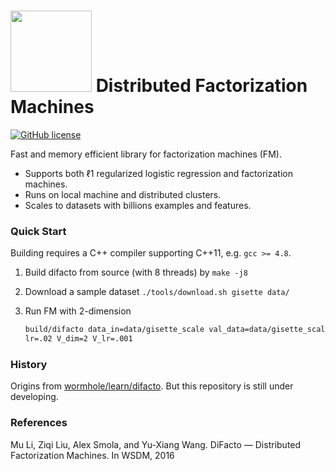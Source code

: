 # <img src=https://raw.githubusercontent.com/dmlc/dmlc.github.io/master/img/logo-m/difacto.png width=130/> Distributed Factorization Machines

[![GitHub license](http://dmlc.github.io/img/apache2.svg)](./LICENSE)

Fast and memory efficient library for factorization machines (FM).

- Supports both ℓ1 regularized logistic regression and factorization
  machines.
- Runs on local machine and distributed clusters.
- Scales to datasets with billions examples and features.


### Quick Start

Building requires a C++ compiler supporting C++11, e.g. `gcc >= 4.8`.

1. Build difacto from source (with 8 threads) by `make -j8`

2. Download a sample dataset `./tools/download.sh gisette data/`

3. Run FM with 2-dimension

   ```bash
   build/difacto data_in=data/gisette_scale val_data=data/gisette_scale.t \
   lr=.02 V_dim=2 V_lr=.001
   ```

### History

Origins from
[wormhole/learn/difacto](https://github.com/dmlc/wormhole/tree/master/learn/difacto). But
this repository is still under developing.

### References

Mu Li, Ziqi Liu, Alex Smola, and Yu-Xiang Wang.
DiFacto — Distributed Factorization Machines. In WSDM, 2016
